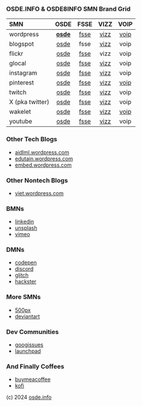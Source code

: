 ### OSDE.INFO & OSDE8INFO SMN Brand Grid ###

| SMN   | OSDE  |  FSSE  | VIZZ  | VOIP  |
| :---  | :---: |  :---: | :---: | :---: |
| wordpress | **[osde](https://osde8info.wordpress.com)** | [fsse](https://fsse8info.wordpress.com) | [vizz](https://vizz8info.wordpress.com) | [voip](https://voippix.wordpress.com) |
| blogspot | [osde](https://osde8info.blogspot.com/) | fsse | [vizz](https://vizz8info.blogspot.com/) | voip |
| flickr | [osde](https://www.flickr.com/photos/osde-info/) | [fsse](https://www.flickr.com/photos/fsse-info/) | vizz | voip |
| glocal | [osde](https://www.localguidesconnect.com/t5/user/viewprofilepage/user-id/919044) | [fsse](https://www.google.com/maps/contrib/115222101141525511072/photos) | [vizz](https://www.google.com/maps/contrib/101610470072290949036/photos) | voip |
| instagram | [osde](https://www.instagram.com/osde8info/) | [fsse](https://www.instagram.com/fsse8info/) | [vizz](https://www.instagram.com/vizz8info/) | voip |
| pinterest | [osde](https://www.pinterest.co.uk/osde8info/) | [fsse](https://www.pinterest.co.uk/fsse8info/) | [vizz](https://www.pinterest.co.uk/vizz8info/) | [voip](https://www.pinterest.co.uk/voip8info/) |
| twitch | [osde](https://www.twitch.tv/osde8info) | [fsse](https://www.twitch.tv/fsse8info) | [vizz](https://www.twitch.tv/vizz8info) | voip |
| X (pka twitter) | [osde](https://twitter.com/osde8info) | [fsse](https://twitter.com/fsse8info) | [vizz](https://twitter.com/vizz8info) | voip |
| wakelet | [osde](https://wakelet.com/@osde8info) | [fsse](https://wakelet.com/@fsse8info) | [vizz](https://wakelet.com/@vizz8info) | [voip](https://wakelet.com/@voippix) |
| youtube | [osde](https://www.youtube.com/channel/UCxmH22VDvp53C-Hs3D9bhcg) | [fsse](https://www.youtube.com/channel/UCbHVJiNo5P-MOnBt4c1SE2A) | [vizz](https://www.youtube.com/channel/UCzMNTUfeU5eZmp-RzkiANag) | voip |

### Other Tech Blogs ###
- [aidlml.wordpress.com](https://aidlml.wordpress.com)
- [edutain.wordpress.com](https://edutain8.wordpress.com)
- [embed.wordpress.com](https://embed8.wordpress.com)

### Other Nontech Blogs ###
- [viet.wordpress.com](https://lovevietnamese.wordpress.com/)

### BMNs ###
- [linkedin](https://www.linkedin.com/)
- [unsplash](https://unsplash.com/@osde8info)
- [vimeo](https://vimeo.com/osde8info)

### DMNs ###
- [codepen](https://codepen.io/osde8info/)
- [discord](https://discord.com/channels/@me)
- [glitch](https://glitch.com/@osde8info)
- [hackster](https://www.hackster.io/osde8info)

### More SMNs ###
- [500px](https://500px.com/p/osde8info?view=photos)
- [deviantart](https://www.deviantart.com/osde8info)

### Dev Communities ###
- [googissues](https://issuetracker.google.com/hotlists/1743334)
- [launchpad](https://launchpad.net/~osde8info)
 
### And Finally Coffees ###
- [buymeacoffee](https://www.buymeacoffee.com/VbmwyiF)
- [kofi](https://ko-fi.com/osde8info)

(c) 2024 [osde.info](https://osde.info)
